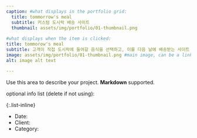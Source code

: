 ```yaml
---
caption: #what displays in the portfolio grid:
  title: tommorrow's meal
  subtitle: 커스텀 도시락 배송 사이트
  thumbnail: assets/img/portfolio/01-thumbnail.png
  
#what displays when the item is clicked:
title: tommorow's meal
subtitle: 고객이 직접 도시락에 들어갈 음식을 선택하고, 이를 다음 날에 배송받는 사이트
image: assets/img/portfolio/01-thumbnail.png #main image, can be a link or a file in assets/img/portfolio
alt: image alt text

---
```

Use this area to describe your project. **Markdown** supported.

optional info list (delete if not using):

{:.list-inline} 
- Date: 
- Client: 
- Category: 

